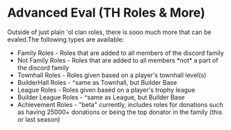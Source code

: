 # Advanced Eval (TH Roles & More)

Outside of just plain 'ol clan roles, there is sooo much more that can be evaled.The following types are available:

* Family Roles - Roles that are added to all members of the discord family
* Not Family Roles - Roles that are added to all members \*not\* a part of the discord family
* Townhall Roles - Roles given based on a player's townhall level(s)
* BuilderHall Roles - ^same as Townhall, but Builder Base
* League Roles - Roles given based on a player's trophy league
* Builder League Roles - ^same as League, but Builder Base
* Achievement Roles - "beta" currently, includes roles for donations such as having 25000+ donations or being the top donator in the family (this or last season)
